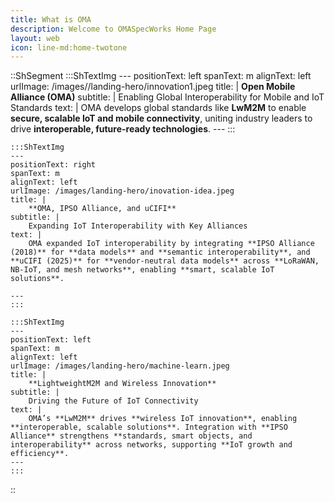 ```yaml
---
title: What is OMA
description: Welcome to OMASpecWorks Home Page
layout: web
icon: line-md:home-twotone
---
```


::ShSegment
    :::ShTextImg
    ---
    positionText: left
    spanText: m
    alignText: left
    urlImage: /images//landing-hero/innovation1.jpeg
    title: |
        **Open Mobile Alliance (OMA)**
    subtitle: |
        Enabling Global Interoperability for Mobile and IoT Standards
    text: |
        OMA develops global standards like **LwM2M** to enable **secure, scalable IoT and mobile connectivity**, uniting industry leaders to drive **interoperable, future-ready technologies**.
    ---
    :::

    :::ShTextImg
    ---
    positionText: right
    spanText: m
    alignText: left
    urlImage: /images/landing-hero/inovation-idea.jpeg
    title: |
        **OMA, IPSO Alliance, and uCIFI**
    subtitle: |
        Expanding IoT Interoperability with Key Alliances
    text: |
        OMA expanded IoT interoperability by integrating **IPSO Alliance (2018)** for **data models** and **semantic interoperability**, and **uCIFI (2025)** for **vendor-neutral data models** across **LoRaWAN, NB-IoT, and mesh networks**, enabling **smart, scalable IoT solutions**.
 
    ---
    :::

    :::ShTextImg
    ---
    positionText: left
    spanText: m
    alignText: left
    urlImage: /images/landing-hero/machine-learn.jpeg
    title: |
        **LightweightM2M and Wireless Innovation**
    subtitle: |
        Driving the Future of IoT Connectivity
    text: |
        OMA’s **LwM2M** drives **wireless IoT innovation**, enabling **interoperable, scalable solutions**. Integration with **IPSO Alliance** strengthens **standards, smart objects, and interoperability** across networks, supporting **IoT growth and efficiency**.  
    ---
    :::
::